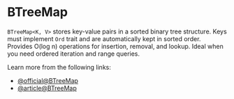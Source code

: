 # BTreeMap

`BTreeMap<K, V>` stores key-value pairs in a sorted binary tree structure. Keys must implement `Ord` trait and are automatically kept in sorted order. Provides O(log n) operations for insertion, removal, and lookup. Ideal when you need ordered iteration and range queries.

Learn more from the following links:

- [@official@BTreeMap](https://doc.rust-lang.org/std/collections/struct.BTreeMap.html)
- [@article@BTreeMap](https://cglab.ca/~abeinges/blah/rust-btree-case/)
